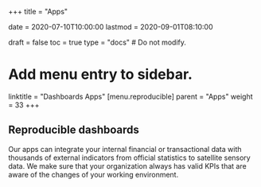 +++
title = "Apps"

date = 2020-07-10T10:00:00
lastmod = 2020-09-01T08:10:00

draft = false
toc = true
type = "docs"  # Do not modify.

# Add menu entry to sidebar.
linktitle = "Dashboards Apps"
[menu.reproducible]
  parent = "Apps"
  weight = 33
+++

## Reproducible dashboards

Our apps can integrate your internal financial or transactional data with thousands of external indicators from official statistics to satellite sensory data.  We make sure that your organization always has valid KPIs that are aware of the changes of your working environment.
